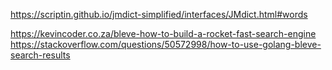 https://scriptin.github.io/jmdict-simplified/interfaces/JMdict.html#words

https://kevincoder.co.za/bleve-how-to-build-a-rocket-fast-search-engine
https://stackoverflow.com/questions/50572998/how-to-use-golang-bleve-search-results